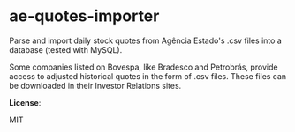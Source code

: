 ae-quotes-importer
==================

Parse and import daily stock quotes from Agência Estado's .csv files into a database (tested with MySQL).

Some companies listed on Bovespa, like Bradesco and Petrobrás, provide access to adjusted historical quotes in the form of .csv files. These files can be downloaded in their Investor Relations sites.

**License**:

MIT
